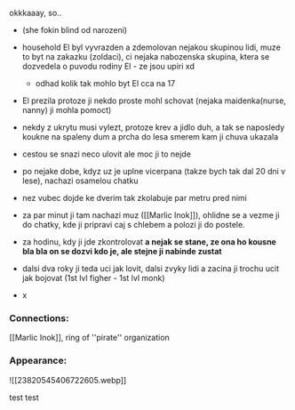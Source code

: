 okkkaaay, so..

- (she fokin blind od narozeni)

- household El byl vyvrazden a zdemolovan nejakou skupinou lidi, muze to byt na zakazku (zoldaci), ci nejaka nabozenska skupina, ktera se dozvedela o puvodu rodiny El - ze jsou upiri xd
	- odhad kolik tak mohlo byt El cca na 17
- El prezila protoze ji nekdo proste mohl schovat (nejaka maidenka(nurse, nanny) ji mohla pomoct)
- nekdy z ukrytu musi vylezt, protoze krev a jidlo duh, a tak se naposledy koukne na spaleny dum a prcha do lesa smerem kam ji chuva ukazala
- cestou se snazi neco ulovit ale moc ji to nejde
- po nejake dobe, kdyz uz je uplne vicerpana (takze bych tak dal 20 dni v lese), nachazi osamelou chatku
- nez vubec dojde ke dverim tak zkolabuje par metru pred nimi
- za par minut ji tam nachazi muz ([[Marlic Inok]]), ohlidne se a vezme ji do chatky, kde ji pripravi caj s chlebem a polozi ji do postele.
- za hodinu, kdy ji jde zkontrolovat **a nejak se stane, ze ona  ho kousne bla bla on se dozvi kdo je, ale stejne ji nabinde zustat**
- dalsi dva roky ji teda uci jak lovit, dalsi zvyky lidi a zacina ji trochu ucit jak bojovat (1st lvl figher - 1st lvl monk)
- x



### Connections:
[[Marlic Inok]], ring of ''pirate'' organization

### Appearance:
![[23820545406722605.webp]]


test test 
